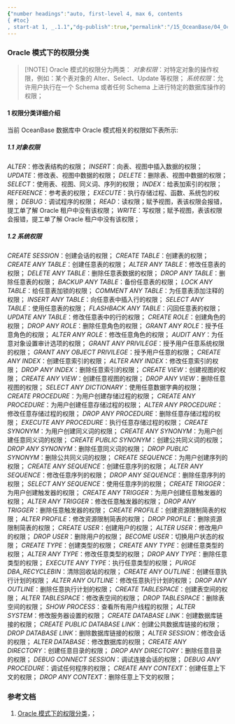 ```yaml
---
{"number headings":"auto, first-level 4, max 6, contents
{ #toc}
, start-at 1, _.1.1","dg-publish":true,"permalink":"/15_OceanBase/04_OceanBase 安全，高可用，容灾/OceanBase 安全权限/OceanBase 管理用户和权限/Oracle 模式下的权限分类/","dgPassFrontmatter":true}
---
```



### Oracle 模式下的权限分类

> [!NOTE] Oracle 模式的权限分为两类：
> *对象权限*：对特定对象的操作权限，例如：某个表对象的 Alter、Select、Update 等权限；
> *系统权限*：允许用户执行在一个 Schema 或者任何 Schema 上进行特定的数据库操作的权限；


#### 1 权限分类详细介绍
当前 OceanBase 数据库中 Oracle 模式相关的权限如下表所示:

##### 1.1 对象权限
*ALTER*：修改表结构的权限；
*INSERT*：向表、视图中插入数据的权限；
*UPDATE*：修改表、视图中数据的权限；
*DELETE*：删除表、视图中数据的权限；
*SELECT*：使用表、视图、同义词、序列的权限；
*INDEX*：给表加索引的权限；
*REFERENCE*：参考表的权限；
*EXECUTE*：执行存储过程、函数、系统包的权限；
*DEBUG*：调试程序的权限；
*READ*：读权限；赋予视图，表该权限会报错，提工单了解 Oracle 租户中没有该权限；
*WRITE*：写权限；赋予视图，表该权限会报错，提工单了解 Oracle 租户中没有该权限；

##### 1.2 系统权限
*CREATE SESSION*：创建会话的权限；
*CREATE TABLE*：创建表的权限；
*CREATE ANY TABLE*：创建任意表的权限；
*ALTER ANY TABLE*：修改任意表的权限；
*DELETE ANY TABLE*：删除任意表数据的权限；
*DROP ANY TABLE*：删除任意表的权限；
*BACKUP ANY TABLE*：备份任意表的权限；
*LOCK ANY TABLE*：给任意表加锁的权限；
*COMMENT ANY TABLE*：为任意表添加注释的权限；
*INSERT ANY TABLE*：向任意表中插入行的权限；
*SELECT ANY TABLE*：使用任意表的权限；
*FLASHBACK ANY TABLE*：闪回任意表的权限；
*UPDATE ANY TABLE*：修改任意表中的行的权限；
*CREATE ROLE*：创建角色的权限；
*DROP ANY ROLE*：删除任意角色的权限；
*GRANT ANY ROLE*：授予任意角色的权限；
*ALTER ANY ROLE*：修改任意角色的权限；
*AUDIT ANY*：为任意对象设置审计选项的权限；
*GRANT ANY PRIVILEGE*：授予用户任意系统权限的权限；
*GRANT ANY OBJECT PRIVILEGE*：授予用户任意的权限；
*CREATE ANY INDEX*：创建任意索引的权限；
*ALTER ANY INDEX*：修改任意索引的权限；
*DROP ANY INDEX*：删除任意索引的权限；
*CREATE VIEW*：创建视图的权限；
*CREATE ANY VIEW*：创建任意视图的权限；
*DROP ANY VIEW*：删除任意视图的权限；
*SELECT ANY DICTIONARY*：使用任意数据字典的权限；
*CREATE PROCEDURE*：为用户创建存储过程的权限；
*CREATE ANY PROCEDURE*：为用户创建任意存储过程的权限；
*ALTER ANY PROCEDURE*：修改任意存储过程的权限；
*DROP ANY PROCEDURE*：删除任意存储过程的权限；
*EXECUTE ANY PROCEDURE*：执行任意存储过程的权限；
*CREATE SYNONYM*：为用户创建同义词的权限；
*CREATE ANY SYNONYM*：为用户创建任意同义词的权限；
*CREATE PUBLIC SYNONYM*：创建公共同义词的权限；
*DROP ANY SYNONYM*：删除任意同义词的权限；
*DROP PUBLIC SYNONYM*：删除公共同义词的权限；
*CREATE SEQUENCE*：为用户创建序列的权限；
*CREATE ANY SEQUENCE*：创建任意序列的权限；
*ALTER ANY SEQUENCE*：修改任意序列的权限；
*DROP ANY SEQUENCE*：删除任意序列的权限；
*SELECT ANY SEQUENCE*：使用任意序列的权限；
*CREATE TRIGGER*：为用户创建触发器的权限；
*CREATE ANY TRIGGER*：为用户创建任意触发器的权限；
*ALTER ANY TRIGGER*：修改任意触发器的权限；
*DROP ANY TRIGGER*：删除任意触发器的权限；
*CREATE PROFILE*：创建资源限制简表的权限；
*ALTER PROFILE*：修改资源限制简表的权限；
*DROP PROFILE*：删除资源限制简表的权限；
*CREATE USER*：创建用户的权限；
*ALTER USER*：修改用户的权限；
*DROP USER*：删除用户的权限；
*BECOME USER*：切换用户状态的权限；
*CREATE TYPE*：创建类型的权限；
*CREATE ANY TYPE*：创建任意类型的权限；
*ALTER ANY TYPE*：修改任意类型的权限；
*DROP ANY TYPE*：删除任意类型的权限；
*EXECUTE ANY TYPE*：执行任意类型的权限；
*PURGE DBA_RECYCLEBIN*：清除回收站的权限；
*CREATE ANY OUTLINE*：创建任意执行计划的权限；
*ALTER ANY OUTLINE*：修改任意执行计划的权限；
*DROP ANY OUTLINE*：删除任意执行计划的权限；
*CREATE TABLESPACE*：创建表空间的权限；
*ALTER TABLESPACE*：修改表空间的权限；
*DROP TABLESPACE*：删除表空间的权限；
*SHOW PROCESS*：查看所有用户线程的权限；
*ALTER SYSTEM*：修改服务器设置的权限；
*CREATE DATABASE LINK*：创建数据库链接的权限；
*CREATE PUBLIC DATABASE LINK*：创建公共数据库链接的权限；
*DROP DATABASE LINK*：删除数据库链接的权限；
*ALTER SESSION*：修改会话的权限；
*ALTER DATABASE*：修改数据库的权限；
*CREATE ANY DIRECTORY*：创建任意目录的权限；
*DROP ANY DIRECTORY*：删除任意目录的权限；
*DEBUG CONNECT SESSION*：调试连接会话的权限；
*DEBUG ANY PROCEDURE*：调试任何程序的权限；
*CREATE ANY CONTEXT*：创建任意上下文的权限；
*DROP ANY CONTEXT*：删除任意上下文的权限；


### 参考文档
1. [Oracle 模式下的权限分类](https://www.oceanbase.com/docs/common-oceanbase-database-cn-1000000000220864)，；


